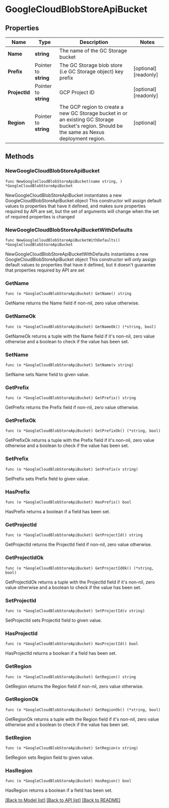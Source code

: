 # GoogleCloudBlobStoreApiBucket

## Properties

Name | Type | Description | Notes
------------ | ------------- | ------------- | -------------
**Name** | **string** | The name of the GC Storage bucket | 
**Prefix** | Pointer to **string** | The GC Storage blob store (i.e GC Storage object) key prefix | [optional] [readonly] 
**ProjectId** | Pointer to **string** | GCP Project ID | [optional] [readonly] 
**Region** | Pointer to **string** | The GCP region to create a new GC Storage bucket in or an existing GC Storage bucket&#39;s region. Should be the same as Nexus deployment region. | [optional] 

## Methods

### NewGoogleCloudBlobStoreApiBucket

`func NewGoogleCloudBlobStoreApiBucket(name string, ) *GoogleCloudBlobStoreApiBucket`

NewGoogleCloudBlobStoreApiBucket instantiates a new GoogleCloudBlobStoreApiBucket object
This constructor will assign default values to properties that have it defined,
and makes sure properties required by API are set, but the set of arguments
will change when the set of required properties is changed

### NewGoogleCloudBlobStoreApiBucketWithDefaults

`func NewGoogleCloudBlobStoreApiBucketWithDefaults() *GoogleCloudBlobStoreApiBucket`

NewGoogleCloudBlobStoreApiBucketWithDefaults instantiates a new GoogleCloudBlobStoreApiBucket object
This constructor will only assign default values to properties that have it defined,
but it doesn't guarantee that properties required by API are set

### GetName

`func (o *GoogleCloudBlobStoreApiBucket) GetName() string`

GetName returns the Name field if non-nil, zero value otherwise.

### GetNameOk

`func (o *GoogleCloudBlobStoreApiBucket) GetNameOk() (*string, bool)`

GetNameOk returns a tuple with the Name field if it's non-nil, zero value otherwise
and a boolean to check if the value has been set.

### SetName

`func (o *GoogleCloudBlobStoreApiBucket) SetName(v string)`

SetName sets Name field to given value.


### GetPrefix

`func (o *GoogleCloudBlobStoreApiBucket) GetPrefix() string`

GetPrefix returns the Prefix field if non-nil, zero value otherwise.

### GetPrefixOk

`func (o *GoogleCloudBlobStoreApiBucket) GetPrefixOk() (*string, bool)`

GetPrefixOk returns a tuple with the Prefix field if it's non-nil, zero value otherwise
and a boolean to check if the value has been set.

### SetPrefix

`func (o *GoogleCloudBlobStoreApiBucket) SetPrefix(v string)`

SetPrefix sets Prefix field to given value.

### HasPrefix

`func (o *GoogleCloudBlobStoreApiBucket) HasPrefix() bool`

HasPrefix returns a boolean if a field has been set.

### GetProjectId

`func (o *GoogleCloudBlobStoreApiBucket) GetProjectId() string`

GetProjectId returns the ProjectId field if non-nil, zero value otherwise.

### GetProjectIdOk

`func (o *GoogleCloudBlobStoreApiBucket) GetProjectIdOk() (*string, bool)`

GetProjectIdOk returns a tuple with the ProjectId field if it's non-nil, zero value otherwise
and a boolean to check if the value has been set.

### SetProjectId

`func (o *GoogleCloudBlobStoreApiBucket) SetProjectId(v string)`

SetProjectId sets ProjectId field to given value.

### HasProjectId

`func (o *GoogleCloudBlobStoreApiBucket) HasProjectId() bool`

HasProjectId returns a boolean if a field has been set.

### GetRegion

`func (o *GoogleCloudBlobStoreApiBucket) GetRegion() string`

GetRegion returns the Region field if non-nil, zero value otherwise.

### GetRegionOk

`func (o *GoogleCloudBlobStoreApiBucket) GetRegionOk() (*string, bool)`

GetRegionOk returns a tuple with the Region field if it's non-nil, zero value otherwise
and a boolean to check if the value has been set.

### SetRegion

`func (o *GoogleCloudBlobStoreApiBucket) SetRegion(v string)`

SetRegion sets Region field to given value.

### HasRegion

`func (o *GoogleCloudBlobStoreApiBucket) HasRegion() bool`

HasRegion returns a boolean if a field has been set.


[[Back to Model list]](../README.md#documentation-for-models) [[Back to API list]](../README.md#documentation-for-api-endpoints) [[Back to README]](../README.md)


